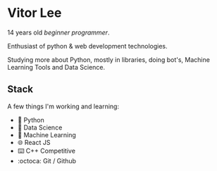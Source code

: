 # Vitor Lee 

14 years old _beginner programmer_. 

Enthusiast of python & web development technologies.

Studying more about Python, mostly in libraries, doing bot's, Machine Learning Tools and Data Science.

## Stack 
A few things I'm working and learning:
- 🐍 Python 
- 📅 Data Science
- 🤖 Machine Learning 
- 🌐 React JS
- ⌨️ C++ Competitive 
- :octoca: Git / Github
